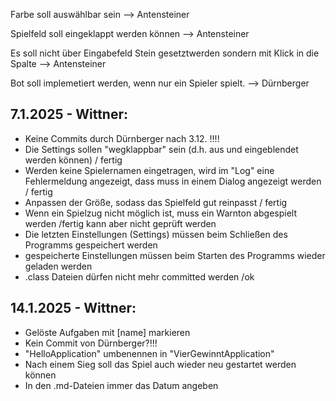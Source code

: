 Farbe soll auswählbar sein --> Antensteiner

Spielfeld soll eingeklappt werden können --> Antensteiner

Es soll nicht über Eingabefeld Stein gesetztwerden sondern mit Klick in die Spalte --> Antensteiner

Bot soll implemetiert werden, wenn nur ein Spieler spielt. --> Dürnberger

## 7.1.2025 - Wittner:
  * Keine Commits durch Dürnberger nach 3.12. !!!!
  * Die Settings sollen "wegklappbar" sein (d.h. aus und eingeblendet werden können) / fertig
  * Werden keine Spielernamen eingetragen, wird im "Log" eine Fehlermeldung angezeigt, dass muss in einem Dialog angezeigt werden / fertig
  * Anpassen der Größe, sodass das Spielfeld gut reinpasst / fertig 
  * Wenn ein Spielzug nicht möglich ist, muss ein Warnton abgespielt werden /fertig kann aber nicht geprüft werden
  * Die letzten Einstellungen (Settings) müssen beim Schließen des Programms gespeichert werden
  * gespeicherte Einstellungen müssen beim Starten des Programms wieder geladen werden
  * .class Dateien dürfen nicht mehr committed werden /ok

## 14.1.2025 - Wittner:
  * Gelöste Aufgaben mit [name] markieren
  * Kein Commit von Dürnberger?!!!
  * "HelloApplication" umbenennen in "VierGewinntApplication"
  * Nach einem Sieg soll das Spiel auch wieder neu gestartet werden können
  * In den .md-Dateien immer das Datum angeben